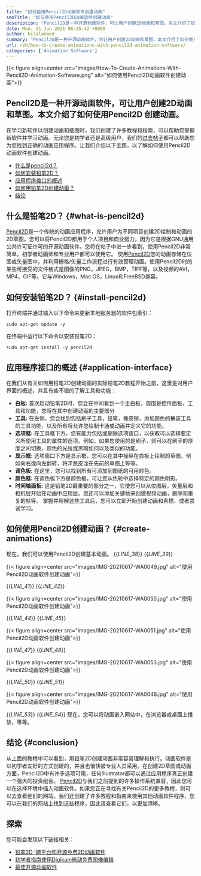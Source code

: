 ```yaml
---
title: "如何使用Pencil2D动画软件创建动画" 
seoTitle: "如何使用Pencil2D动画软件创建动画" 
description: "Pencil2D是一种开源动画软件，可让用户创建2D动画和草图。本文介绍了如何使用Pencil2D创建动画。" 
date: Mon, 21 Jun 2021 06:45:42 +0000
author: bilalahmed
summary: "Pencil2D是一种开源动画软件，可让用户创建2D动画和草图。本文介绍了如何使用Pencil2D创建动画。" 
url: /zh/how-to-create-animations-with-pencil2d-animation-software/
categories: ['Animation Software']
---
```


{{< figure align=center src="images/How-To-Create-Animations-With-Pencil2D-Animation-Software.png" alt="如何使用Pencil2D动画软件创建动画">}}


## **Pencil2D是一种开源动画软件，可让用户创建2D动画和草图。本文介绍了如何使用Pencil2D** 创建动画。
在学习新软件以创建动画和插图时，我们创建了许多教程和指南，可以帮助您掌握新软件并学习动画。无论您是初学者还是高级用户，我们的[过去帖子][1]都可以帮助您为您找到正确的动画应用程序。让我们介绍以下主题，以了解如何使用Pencil2D动画软件创建动画。
  * [什么是pencil2d？][2]
  * [如何安装铅笔2D？][3]
  * [应用程序接口的概述][4]
  * [如何用铅笔2D创建动画？][5]
  * [结论][6]

## 什么是铅笔2D？ {#what-is-pencil2d}

[Pencil2D][7]是一个传统的动画应用程序，允许用户为不同项目创建2D绘制和动画的2D草图。您可以将Pencil2D都用于个人项目和商业努力，因为它是根据GNU通用公共许可证许可的开源动画软件。您将在帖子中进一步看到，使用Pencil2D非常简单。初学者动画师和专业用户都可以使用它。
使用[Pencil2D][7]您的动画存储在位图或矢量图中，并利用栅格/矢量工作流程进行有效管理动画。使用Pencil2D时的某些可接受的文件格式是图像的PNG，JPEG，BMP，TIFF等，以及视频的AVI，MP4，GIF等。它与Windows，Mac OS，Linux和FreeBSD兼容。

## 如何安装铅笔2D？ {#install-pencil2d}

打开终端并通过输入以下命令来更新本地服务器的软件包索引：
```
sudo apt-get update -y

```
在终端中运行以下命令以安装铅笔2D：
```
sudo apt-get install -y pencil2d

```

## 应用程序接口的概述 {#application-interface}

在我们从有关如何用铅笔2D创建动画的实际铅笔2D教程开始之前，这里是对用户界面的概述，并且有些不错的了解工具和功能：
* **白板:**  首次启动铅笔2D时，您会在中间看到一个主白板，周围是控件面板，工具和功能，您将在其中创建动画的主要部分
* **工具:**  在左侧，您会找到包括刷子工具，铅笔，橡皮擦，添加颜色的桶装工具的工具功能，以及所有将允许您绘制卡通或动画并定义它的功能。
* **选项框:**  在工具框下方，您有能力包括或删除选项窗口，以获取可以选择要定义所使用工具的属性的选项。例如，如果您使用的是刷子，则可以在刷子的厚度之间切换，颜色的光线或黑暗如何以及类似的功能。
* **显示框:**  选项窗口下方是显示框，您可以在其中操纵在白板上绘制的草图，例如向右或向左翻转，将洋葱皮涂在先前的草图上等等。
* **调色板:**  在这里，您可以找到所有可添加到图纸的可用颜色。
* **颜色框:**  在调色板下方是颜色框，可让您从色轮中选择特定的颜色阴影。
* **时间轴面板:**  这是铅笔2D最重要的部分之一，它使您可以从位图层，矢量层和相机层开始在动画中应用层。您还可以添加关键帧来创建视频动画，删除和重复的帧等。
掌握并理解这些工具后，您可以立即开始创建动画和素描，或者尝试学习。

## 如何使用Pencil2D创建动画？ {#create-animations}

现在，我们可以使用Pencil2D创建基本动画。
{{_LINE_38_}}
{{_LINE_39_}}

{{< figure align=center src="images/IMG-20210617-WA0049.jpg" alt="使用Pencil2D动画软件创建动画">}}

{{_LINE_41_}}
{{_LINE_42_}}

{{< figure align=center src="images/IMG-20210617-WA0050.jpg" alt="使用Pencil2D动画软件创建动画">}}

{{_LINE_44_}}
{{_LINE_45_}}

{{< figure align=center src="images/IMG-20210617-WA0051.jpg" alt="使用Pencil2D动画软件创建动画">}}

{{_LINE_47_}}
{{_LINE_48_}}

{{< figure align=center src="images/IMG-20210617-WA0053.jpg" alt="使用Pencil2D动画软件创建动画">}}

{{_LINE_50_}}
{{_LINE_51_}}

{{< figure align=center src="images/IMG-20210617-WA0048.jpg" alt="使用Pencil2D动画软件创建动画">}}

{{_LINE_53_}}
{{_LINE_54_}}
现在，您可以将动画嵌入网站中，在浏览器或桌面上播放，等等。

## 结论 {#conclusion}

从上面的教程中可以看到，用铅笔2D创建动画非常容易理解和执行。动画软件是以初学者友好的方式创建的，并且也很快被专业人员采用。在创建2D草图或动画方面，Pencil2D中有许多选项可用，任何Illustrator都可以通过应用程序真正创建一个强大的投资组合。
[Pencil2D][7]与我们之前提到的许多操作系统兼容，因此您可以在选择环境中插入动画软件。如果您正在寻找有关Pencil2D的更多教程，则可以去查看他们的网站。我们还创建了许多教程和指南来使用其他动画软件程序，您可以在我们的网站上找到这些程序，因此请查看它们，以更加清晰。

## 探索
您可能会发现以下链接相关：
  * [铅笔2D |跨平台和开源免费2D动画软件][7]
  * [初学者指南使用Digikam启动免费图像编辑][8]
  * [最佳开源动画软件][9]



[1]: https://blog.containerize.com/
[2]: #what-is-pencil2d
[3]: #install-pencil2d
[4]: #application-interface
[5]: #create-animations
[6]: #conclusion
[7]: https://products.containerize.com/animation-software/pencil2d/
[8]: https://blog.containerize.com/animation-software/beginners-guide-to-start-free-image-editing-using-digikam/
[9]: https://products.containerize.com/animation-software/
